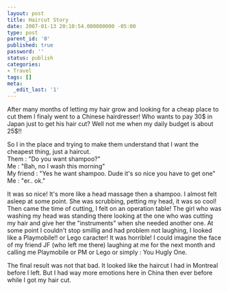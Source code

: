 ```yaml
---
layout: post
title: Haircut Story
date: 2007-01-13 20:10:54.000000000 -05:00
type: post
parent_id: '0'
published: true
password: ''
status: publish
categories:
- Travel
tags: []
meta:
  _edit_last: '1'
---
```

After many months of letting my hair grow and looking for a cheap place to cut them I finaly went to a Chinese hairdresser! Who wants to pay 30$ in Japan just to get his hair cut? Well not me when my daily budget is about 25$!!

<!--more-->

So I in the place and trying to make them understand that I want the cheapest thing, just a haircut.  
Them : "Do you want shampoo?"  
Me : "Bah, no I wash this morning"  
My friend : "Yes he want shampoo. Dude it's so nice you have to get one"  
Me : "er.. ok."

It was so nice! It's more like a head massage then a shampoo. I almost felt asleep at some point. She was scrubbing, petting my head, it was so cool!  
Then came the time of cutting, I felt on an operation table! The girl who was washing my head was standing there looking at the one who was cutting my hair and give her the "instruments" when she needed another one. At some point I couldn't stop smillig and had problem not laughing, I looked like a Playmobile!! or Lego caracter! It was horrible! I could imagine the face of my friend JF (who left me there) laughing at me for the next month and calling me Playmobile or PM or Lego or simply : You Hugly One.

The final result was not that bad. It looked like the haircut I had in Montreal before I left. But I had way more emotions here in China then ever before while I got my hair cut.

